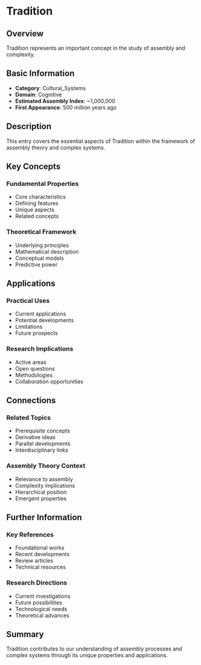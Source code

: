 # Tradition

## Overview

Tradition represents an important concept in the study of assembly and complexity.

## Basic Information

- **Category**: Cultural_Systems
- **Domain**: Cognitive
- **Estimated Assembly Index**: ~1,000,000
- **First Appearance**: 500 million years ago

## Description

This entry covers the essential aspects of Tradition within the framework of assembly theory and complex systems.

## Key Concepts

### Fundamental Properties
- Core characteristics
- Defining features
- Unique aspects
- Related concepts

### Theoretical Framework
- Underlying principles
- Mathematical description
- Conceptual models
- Predictive power

## Applications

### Practical Uses
- Current applications
- Potential developments
- Limitations
- Future prospects

### Research Implications
- Active areas
- Open questions
- Methodologies
- Collaboration opportunities

## Connections

### Related Topics
- Prerequisite concepts
- Derivative ideas
- Parallel developments
- Interdisciplinary links

### Assembly Theory Context
- Relevance to assembly
- Complexity implications
- Hierarchical position
- Emergent properties

## Further Information

### Key References
- Foundational works
- Recent developments
- Review articles
- Technical resources

### Research Directions
- Current investigations
- Future possibilities
- Technological needs
- Theoretical advances

## Summary

Tradition contributes to our understanding of assembly processes and complex systems through its unique properties and applications.
